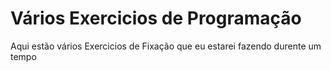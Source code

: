 # Vários Exercicios de Programação
 Aqui estão vários Exercicios de Fixação que eu estarei fazendo durente um tempo
